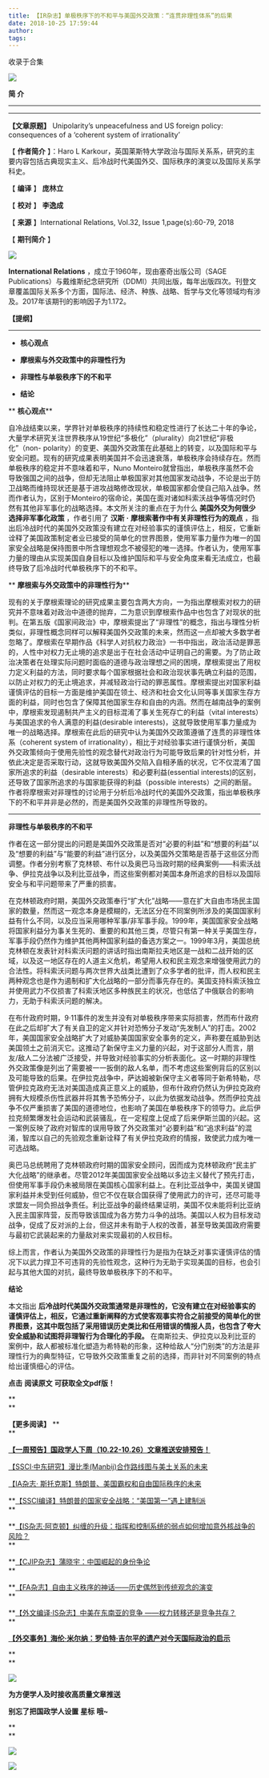 ```yaml
---
title: 【IR杂志】单极秩序下的不和平与美国外交政策：“连贯非理性体系”的后果
date: 2018-10-25 17:59:44
author: 
tags: 
---
```



收录于合集

![](/images/3571/2.gif)

  

**简 介**

 ****

 ****

 **【文章原题】** Unipolarity’s unpeacefulness and US foreign policy: consequences
of a ‘coherent system of irrationality’

【 **作者简介** 】：Haro L
Karkour，英国莱斯特大学政治与国际关系系，研究的主要内容包括古典现实主义、后冷战时代美国外交、国际秩序的演变以及国际关系学科史。

【 **编译** 】 **庞林立**

【 **校对** 】 **李逸成**

【 **来源** 】International Relations, Vol.32, Issue 1,page(s):60-79, 2018

【 **期刊简介** 】

![](/images/3571/3.png)

**International Relations** ，成立于1960年，现由塞奇出版公司（SAGE
Publications）与戴维斯纪念研究所（DDMI）共同出版，每年出版四次。刊登文章覆盖国际关系多个方面，国际法、经济、种族、战略、哲学与文化等领域均有涉及。2017年该期刊的影响因子为1.172。

 **【提纲】**

 ****

  *  **核心观点**

  *  **摩根索与外交政策中的非理性行为**

  *  **非理性与单极秩序下的不和平**

  *  **结论**

  

 ** **核心观点****

  

自冷战结束以来，学界针对单极秩序的持续性和稳定性进行了长达二十年的争论，大量学术研究关注世界秩序从19世纪“多极化”（plurality）向21世纪“非极化”（non-
polarity）的变更、美国外交政策在此基础上的转变，以及国际和平与安全问题。现有的研究成果表明美国并不会迅速衰落，单极秩序会持续存在。然而单极秩序的稳定并不意味着和平，Nuno
Monteiro就曾指出，单极秩序虽然不会导致强国之间的战争，但却无法阻止单极国家对其他国家发动战争，不论是出于防卫战略而维持现状还是基于进攻战略修改现状，单极国家都会使自己陷入战争。然而作者认为，区别于Monteiro的宿命论，美国在面对诸如科索沃战争等情况时仍然有其他非军事化的战略选择。本文所关注的重点在于为什么
**美国外交为何很少选择非军事化政策** ，作者引用了 **汉斯** **·** **摩根索著作中有关非理性行为的观点**
，指出后冷战时代的美国外交政策没有建立在对经验事实的谨慎评估上，相反，它重新诠释了美国政策制定者业已接受的简单化的世界图景，使用军事力量作为唯一的国家安全战略是保持图景中所含理想观念不被侵犯的唯一选择。作者认为，使用军事力量的理由从实现美国自身目标以及维护国际和平与安全角度来看无法成立，也最终导致了后冷战时代单极秩序下的不和平。

  

 ** **摩根索与外交政策中的非理性行为****

现有的关于摩根索理论的研究成果主要包含两大方向，一为指出摩根索对权力的研究并不意味着对政治中道德的抛弃，二为意识到摩根索作品中也包含了对现状的批判。在第五版《国家间政治》中，摩根索提出了“非理性”的概念，指出与理性分析类似，非理性概念同样可以解释美国外交政策的未来，然而这一点却被大多数学者忽略了。摩根索在早期作品《科学人对抗权力政治》一书中指出，政治活动是罪恶的，人性中对权力无止境的追求是出于在社会活动中证明自己的需要。为了防止政治决策者在处理实际问题时面临的道德与政治理想之间的困境，摩根索提出了用权力定义利益的方法，同时要求每个国家根据社会和政治现状事先确立利益的范围，以防止对权力的无止境追求，并减轻政治行动的罪恶属性。摩根索提出对国家利益谨慎评估的目标一方面是维护美国在领土、经济和社会文化认同等事关国家生存方面的利益，同时也包含了保障其他国家生存和自由的内涵。然而在越南战争的案例中，摩根索发现遏制共产主义的目标混淆了事关生死存亡的利益（vital
interests）与美国追求的令人满意的利益(desirable
interests)，这就导致使用军事力量成为唯一的战略选择。摩根索在此后的研究中认为美国外交政策遵循了连贯的非理性体系（coherent system
of
irrationality），相比于对经验事实进行谨慎分析，美国外交政策倾向于使用先验性的观念替代对政治行为可能导致后果的针对性分析，并依此决定是否采取行动，这就导致美国外交陷入自相矛盾的状况，它不仅混淆了国家所追求的利益（desirable
interests）和必要利益(essential interests)的区别，还导致了国家所追求的与国家能获得的利益（possible
interests）之间的断层。作者将摩根索对非理性的讨论用于分析后冷战时代的美国外交政策，指出单极秩序下的不和平并非是必然的，而是美国外交政策的非理性所导致的。

 ****

****非理性与单极秩序的不和平****

  

作者在这一部分提出的问题是美国外交政策是否对“必要的利益”和“想要的利益”以及“想要的利益”与“能要的利益”进行区分，以及美国外交策略是否基于这些区分而调整。作者分别考察了克林顿、布什以及奥巴马当政时期的经典案例——科索沃战争、伊拉克战争以及利比亚战争，而这些案例都对美国本身所追求的目标以及国际安全与和平问题带来了严重的损害。

在克林顿政府时期，美国外交政策奉行“扩大化”战略——意在扩大自由市场民主国家的数量，然而这一观念本身是模糊的，无法区分在不同案例所涉及的美国国家利益有什么不同，以及应当采用哪种军事/非军事手段。1999年，美国国家安全战略将国家利益分为事关生死的、重要的和其他三类，尽管只有第一种关乎美国生存，军事手段仍然作为维护其他两种国家利益的备选方案之一。1999年3月，美国总统克林顿在发表针对科索沃问题的讲话时指出南斯拉夫地区是一战和二战开始的区域，以及这一地区存在的人道主义危机，希望用人权和民主观念来增强使用武力的合法性。将科索沃问题与两次世界大战类比遭到了众多学者的批评，而人权和民主两种观念也是作为遏制和扩大化战略的一部分而事先存在的。美国支持科索沃独立并使用武力不仅损害了科索沃地区多种族民主的状况，也低估了中俄联合的影响力，无助于科索沃问题的解决。

在布什政府时期，9·11事件的发生并没有对单极秩序带来实际损害，然而布什政府在此之后却扩大了有关自卫的定义并针对恐怖分子发动“先发制人”的打击。2002年，美国国家安全战略扩大了对威胁美国国家安全事务的定义，声称要在威胁到达美国领土之前消灭它。这推动了新保守主义力量的兴起，对于这部分人而言，朋友/敌人二分法被广泛接受，并导致对经验事实的分析表面化。这一时期的非理性外交政策像是列出了需要被一一扳倒的敌人名单，而不考虑这些案例背后的区别以及可能导致的后果。在伊拉克战争中，萨达姆被新保守主义者等同于新希特勒，尽管伊拉克政府无法对美国造成真正意义上的威胁，但布什政府仍然认为伊拉克政府拥有大规模杀伤性武器并将其售予恐怖分子，以此为依据发动战争。然而伊拉克战争不仅严重损害了美国的道德地位，也影响了美国在单极秩序下的领导力。此后伊拉克频繁爆发社会运动和武装骚乱，在一定程度上促成了后来伊斯兰国的兴起。这一案例反映了政府对智库的误用导致了外交政策对“必要利益”和“追求利益”的混淆，智库以自己的先验观念重新诠释了有关伊拉克政府的情报，致使武力成为唯一可选战略。

奥巴马总统聘用了克林顿政府时期的国家安全顾问，因而成为克林顿政府“民主扩大化战略”的继承者。尽管2012年美国国家安全战略以多边主义替代了预先打击，但使用军事手段仍未被局限在美国核心国家利益上。在利比亚战争中，美国关键国家利益并未受到任何威胁，但它不仅在联合国获得了使用武力的许可，还尽可能寻求盟友一同负担战争责任。利比亚战争的最终结果证明，美国不仅未能将利比亚纳入民主国家阵营，反而导致该国成为各方势力斗争的战场。美国以人权为目标发动战争，促成了反对派的上台，但这并未有助于人权的改善，甚至导致美国政府需要与最初它武装起来的力量敌对来实现最初的人权目标。

综上而言，作者认为美国外交政策的非理性行为是指为在缺乏对事实谨慎评估的情况下以武力捍卫不可违背的先验性观念，这种行为无助于实现美国的目标，也会引起与其他大国的对抗，最终导致单极秩序下的不和平。

****结论****

本文指出
**后冷战时代美国外交政策通常是非理性的，它没有建立在对经验事实的谨慎评估上，相反，它通过重新阐释的方式使客观事实符合之前接受的简单化的世界图景，这其中既包括了采用错误历史类比和任用错误的情报人员，也包含了夸大安全威胁和试图将非理智行为合理化的手段。**
在南斯拉夫、伊拉克以及利比亚的案例中，敌人都被标准化塑造为希特勒的形象，这种给敌人“分门别类”的方法是非理性行为的典型特征，它导致外交政策重复之前的选择，而非针对不同案例的特点给出谨慎细心的评估。

  

 **点击** **阅读原文** **可获取全文pdf版！**

 **  
**

 **【更多阅读】** **  
**

[
**【一周预告】国政学人下周（10.22-10.26）文章推送安排预告！**](http://mp.weixin.qq.com/s?__biz=MzI3MTYzMzE5Mw==&mid=2247487563&idx=1&sn=45bb97842fe6e40165671609c39c0a26&chksm=eb3f8e0ddc48071b542c29cfb283036a9e96e6430b8db646612ad27ffcc23cc232b2a3f1aaa9&scene=21#wechat_redirect)

[
【SSCI·中东研究】漫比季(Manbij)合作路线图与美土关系的未来](http://mp.weixin.qq.com/s?__biz=MzI3MTYzMzE5Mw==&mid=2247487597&idx=1&sn=68e032c3e92923ceb7b8297bb29c79a5&chksm=eb3f8e2bdc48073d82652336887716f09b94a7bd2c84cb99e1d83b3dd709647bc6fc8fa149d5&scene=21#wechat_redirect)  

[【IA杂志·
斯托克斯】特朗普、美国霸权和自由国际秩序的未来](http://mp.weixin.qq.com/s?__biz=MzI3MTYzMzE5Mw==&mid=2247487583&idx=1&sn=5b6557256f9d564b33d1b631f4a7c859&chksm=eb3f8e19dc48070fd1cce30fb1f951134a2808a66994391e06566beddf87666af90f6cf8f811&scene=21#wechat_redirect)  

**[【SSCI编译】特朗普的国家安全战略：“美国第一”遇上建制派](http://mp.weixin.qq.com/s?__biz=MzI3MTYzMzE5Mw==&mid=2247487546&idx=1&sn=fe3b7b82a3cedee5a350392df85f571f&chksm=eb3f8e7cdc48076a3dd20b466674ecb9d14dcefe7edbb94dd3d6f5c7450afe6c69f535b791aa&scene=21#wechat_redirect)  
**

**[【IS杂志·阿克顿】纠缠的升级：指挥和控制系统的弱点如何增加意外核战争的风险？](http://mp.weixin.qq.com/s?__biz=MzI3MTYzMzE5Mw==&mid=2247487535&idx=1&sn=42aeb1c11191dc6697bedc8777eaac3e&chksm=eb3f8e69dc48077f4cf7e055083fd5b1216ceda659c62065b1f0b3e8db9fe78a55289b71e6db&scene=21#wechat_redirect)  
**

**[【CJIP杂志】蒲晓宇：中国崛起的身份争论](http://mp.weixin.qq.com/s?__biz=MzI3MTYzMzE5Mw==&mid=2247487526&idx=1&sn=29eda9e112a0cb1accc82e338fbed529&chksm=eb3f8e60dc48077624082ddc251caff7bedd7b7819c0686fd41d68e1f33e65723a5cee69a303&scene=21#wechat_redirect)  
**

**[【FA杂志】自由主义秩序的神话——历史偶然到传统观念的演变](http://mp.weixin.qq.com/s?__biz=MzI3MTYzMzE5Mw==&mid=2247487509&idx=1&sn=89b8a1d66ff6a41a7523029e730906ef&chksm=eb3f8e53dc48074552d435206baf065dd8e1543ce80cc525536d07ee0de355541ca27cc6d58a&scene=21#wechat_redirect)  
**

 **[【外文编译·IS杂志】中美在东南亚的竞争
——权力转移还是竞争共存？](http://mp.weixin.qq.com/s?__biz=MzI3MTYzMzE5Mw==&mid=2247487392&idx=1&sn=a30767c7cc81b0ce4416aefd79d33547&chksm=eb3f91e6dc4818f0c863468d53524b208714144e411b0ada3be2b9745946d0eb4153fe641a16&scene=21#wechat_redirect)  
**

**[【外交事务】海伦·米尔纳：罗伯特·吉尔平的遗产对今天国际政治的启示](http://mp.weixin.qq.com/s?__biz=MzI3MTYzMzE5Mw==&mid=2247487263&idx=1&sn=359ace91dd4698f6a655185f316cbff3&chksm=eb3f9159dc48184fd2707b098718e603e6e05caba44fcaefd4cebe3ddd7690c593e70f2af840&scene=21#wechat_redirect)**

 **  
**

![](/images/3571/4.jpeg)

  

 **为方便学人及时接收高质量文章推送**

 **别忘了把国政学人设置** **星标** **哦~**

 **  
**

![](/images/3571/5.gif)

![](/images/3571/6.gif)

  


